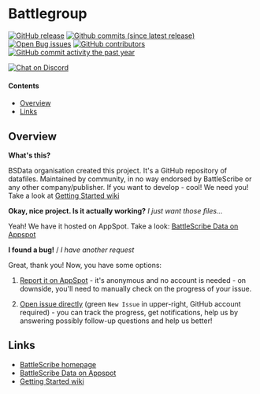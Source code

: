 Battlegroup
==================

[![GitHub release](https://img.shields.io/github/release/BSData/battlegroup.svg?style=flat-square)](https://github.com/BSData/battlegroup/releases/latest)
[![Github commits (since latest release)](https://img.shields.io/github/commits-since/BSData/battlegroup/latest.svg?style=flat-square)](https://github.com/BSData/battlegroup/releases)
[![Open Bug issues](https://img.shields.io/github/issues/BSData/battlegroup/bug.svg?style=flat-square&label=bugs)](https://github.com/BSData/battlegroup/issues?q=is%3Aissue+is%3Aopen+label%3Abug)
[![GitHub contributors](https://img.shields.io/github/contributors/BSData/battlegroup.svg?style=flat-square)](https://github.com/BSData/battlegroup/graphs/contributors)
[![GitHub commit activity the past year](https://img.shields.io/github/commit-activity/y/BSData/battlegroup.svg?style=flat-square)](https://github.com/BSData/battlegroup/pulse/monthly)

[![Chat on Discord](https://img.shields.io/discord/558412685981777922.svg?logo=discord&style=popout-square)](https://discord.gg/KqPVhds)

#### Contents ####

* [Overview][]
* [Links][]

## Overview ##
[Overview]: #overview

__What's this?__

BSData organisation created this project. It's a GitHub repository of datafiles.
Maintained by community, in no way endorsed by BattleScribe or any other company/publisher. If you want
to develop - cool! We need you! Take a look at [Getting Started wiki][]

__Okay, nice project. Is it actually working?__ _I just want those files..._

Yeah! We have it hosted on AppSpot. Take a look: [BattleScribe Data on Appspot][]

__I found a bug!__ / *I have another request*

Great, thank you! Now, you have some options:

1. [Report it on AppSpot][] - it's anonymous and no account is needed - on downside, you'll need to manually check on the progress of your issue.

2. [Open issue directly][] (green `New Issue` in upper-right, GitHub account required) - you can track the progress, get notifications, help us by answering possibly follow-up questions and help us better!

## Links ##
[Links]: #links

* [BattleScribe homepage][]
* [BattleScribe Data on Appspot][]
* [Getting Started wiki][]

[Report it on Appspot]: http://battlescribedata.appspot.com/#/repo/battlegroup
[Open Issue directly]: https://github.com/BSData/battlegroup/issues
[BattleScribe homepage]: http://www.battlescribe.net/
[BattleScribe Data on Appspot]: http://battlescribedata.appspot.com/#/repos
[Getting Started wiki]: https://github.com/BSData/catalogue-development/wiki/Getting-Started#contributing
